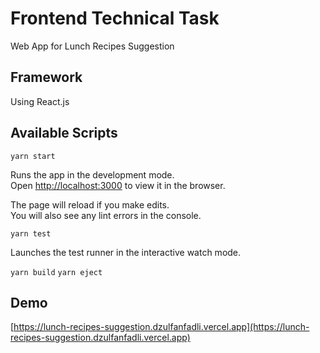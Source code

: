 # Frontend Technical Task

Web App for Lunch Recipes Suggestion


## Framework

Using React.js


## Available Scripts

`yarn start`

Runs the app in the development mode.<br />
Open [http://localhost:3000](http://localhost:3000) to view it in the browser.

The page will reload if you make edits.<br />
You will also see any lint errors in the console.

`yarn test`

Launches the test runner in the interactive watch mode.<br />

`yarn build`
`yarn eject`


## Demo

[https://lunch-recipes-suggestion.dzulfanfadli.vercel.app](https://lunch-recipes-suggestion.dzulfanfadli.vercel.app)
